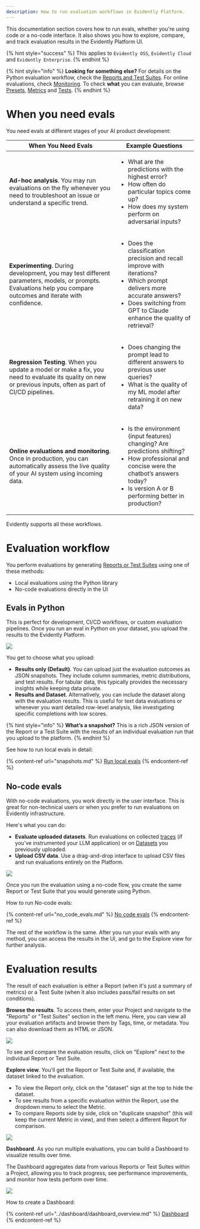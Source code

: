 ```yaml
---
description: How to run evaluation workflows in Evidently Platform.
---   
```


This documentation section covers how to run evals, whether you're using code or a no-code interface. It also shows you how to explore, compare, and track evaluation results in the Evidently Platform UI.

{% hint style="success" %}
This applies to `Evidently OSS`, `Evidently Cloud` and `Evidently Enterprise`. 
{% endhint %}

{% hint style="info" %} 
**Looking for something else?**  For details on the Python evaluation workflow, check the [Reports and Test Suites](../tests-and-reports/introduction.md). For online evaluations, check [Monitoring](../monitoring/monitoring_overview.md). To check **what** you can evaluate, browse [Presets](../presets/all-presets.md), [Metrics](../reference/all-metrics.md) and [Tests](../reference/all-tests.md).
{% endhint %}

# When you need evals

You need evals at different stages of your AI product development:

| When You Need Evals                                       | Example Questions                                                                 |
|-----------------------------------------------------------|-----------------------------------------------------------------------------------|
| **Ad-hoc analysis**. You may run evaluations on the fly whenever you need to troubleshoot an issue or understand a specific trend. | <ul><li>What are the predictions with the highest error?</li><li>How often do particular topics come up?</li><li>How does my system perform on adversarial inputs?</li></ul> |
| **Experimenting**. During development, you may test different parameters, models, or prompts. Evaluations help you compare outcomes and iterate with confidence. | <ul><li>Does the classification precision and recall improve with iterations?</li><li>Which prompt delivers more accurate answers?</li><li>Does switching from GPT to Claude enhance the quality of retrieval?</li></ul> |
| **Regression Testing**. When you update a model or make a fix, you need to evaluate its quality on new or previous inputs, often as part of CI/CD pipelines. | <ul><li>Does changing the prompt lead to different answers to previous user queries?</li><li>What is the quality of my ML model after retraining it on new data?</li></ul> |
| **Online evaluations and monitoring**. Once in production, you can automatically assess the live quality of your AI system using incoming data. | <ul><li>Is the environment (input features) changing? Are predictions shifting?</li><li>How professional and concise were the chatbot’s answers today?</li><li>Is version A or B performing better in production?</li></ul> |

Evidently supports all these workflows. 

# Evaluation workflow

You perform evaluations by generating [Reports or Test Suites](../tests-and-reports/introduction.md) using one of these methods:
  * Local evaluations using the Python library
  * No-code evaluations directly in the UI

## Evals in Python 

This is perfect for development, CI/CD workflows, or custom evaluation pipelines. Once you run an eval in Python on your dataset, you upload the results to the Evidently Platform.

![](../.gitbook/assets/cloud/evals_flow_python.png)

You get to choose what you upload:
* **Results only (Default)**. You can upload just the evaluation outcomes as JSON snapshots. They include column summaries, metric distributions, and test results. For tabular data, this typically provides the necessary insights while keeping data private.
* **Results and Dataset**. Alternatively, you can include the dataset along with the evaluation results. This is useful for text data evaluations or whenever you want detailed row-level analysis, like investigating specific completions with low scores.

{% hint style="info" %} 
**What’s a snapshot?** This is a rich JSON version of the Report or a Test Suite with the results of an individual evaluation run that you upload to the platform.
{% endhint %}

See how to run local evals in detail:

{% content-ref url="snapshots.md" %}
[Run local evals](snapshots.md)
{% endcontent-ref %}

## No-code evals

With no-code evaluations, you work directly in the user interface. This is great for non-technical users or when you prefer to run evaluations on Evidently infrastructure.

Here's what you can do:
* **Evaluate uploaded datasets**. Run evaluations on collected [traces](../tracing/tracing_overview.md) (if you've instrumented your LLM application) or on [Datasets](../datasets/datasets_overview.md) you previously uploaded.
* **Upload CSV data**. Use a drag-and-drop interface to upload CSV files and run evaluations entirely on the Platform. 

![](../.gitbook/assets/cloud/evals_flow_nocode.png)

Once you run the evaluation using a no-code flow, you create the same Report or Test Suite that you would generate using Python.

How to run No-code evals:

{% content-ref url="no_code_evals.md" %}
[No code evals](no_code_evals.md)
{% endcontent-ref %}

The rest of the workflow is the same. After you run your evals with any method, you can access the results in the UI, and go to the Explore view for further analysis. 

# Evaluation results 

The result of each evaluation is either a Report (when it's just a summary of metrics) or a Test Suite (when it also includes pass/fail results on set conditions).

**Browse the results**. To access them, enter your Project and navigate to the "Reports" or "Test Suites" section in the left menu. Here, you can view all your evaluation artifacts and browse them by Tags, time, or metadata. You can also download them as HTML or JSON.

![](../.gitbook/assets/cloud/browse_reports-min.png)

To see and compare the evaluation results, click on "Explore" next to the individual Report or Test Suite. 

**Explore view**. You'll get the Report or Test Suite and, if available, the dataset linked to the evaluation.

* To view the Report only, click on the "dataset" sign at the top to hide the dataset.
* To see results from a specific evaluation within the Report, use the dropdown menu to select the Metric.
* To compare Reports side by side, click on "duplicate snapshot" (this will keep the current Metric in view), and then select a different Report for comparison.

![](../.gitbook/assets/cloud/explore_view-min.png)

**Dashboard**. As you run multiple evaluations, you can build a Dashboard to visualize results over time. 

The Dashboard aggregates data from various Reports or Test Suites within a Project, allowing you to track progress, see performance improvements, and monitor how tests perform over time.

![](../.gitbook/assets/cloud/project_dashboard-min.png)

How to create a Dashboard:

{% content-ref url="../dashboard/dashboard_overview.md" %}
[Dashboard](../dashboard/dashboard_overview.md)
{% endcontent-ref %}



